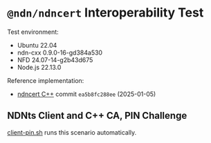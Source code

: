 # `@ndn/ndncert` Interoperability Test

Test environment:

* Ubuntu 22.04
* ndn-cxx 0.9.0-16-gd384a530
* NFD 24.07-14-g2b43d675
* Node.js 22.13.0

Reference implementation:

* [ndncert C++](https://github.com/named-data/ndncert) commit `ea5b8fc288ee` (2025-01-05)

## NDNts Client and C++ CA, PIN Challenge

[client-pin.sh](client-pin.sh) runs this scenario automatically.
